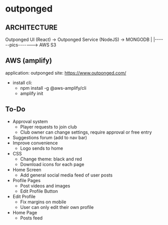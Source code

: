 # outponged

## ARCHITECTURE

  Outponged UI (React)     ->  Outponged Service (NodeJS)    ->  MONGODB
          |
          |------pics-------> AWS S3

## AWS (amplify)
application: outponged
site: https://www.outponged.com/

- install cli: 
  - npm install -g @aws-amplify/cli
  - amplify init


## To-Do
- Approval system
  - Player requests to join club
  - Club owner can change settings, require approval or free entry
- Suggestions forum (add to nav bar)
- Improve convenience
  - Logo sends to home
- CSS
  - Change theme: black and red
  - Download icons for each page
- Home Screen
  - Add general social media feed of user posts
- Profile Pages
  - Post videos and images
  - Edit Profile Button
- Edit Profile
  - Fix margins on mobile
  - User can only edit their own profile
- Home Page
  - Posts feed
